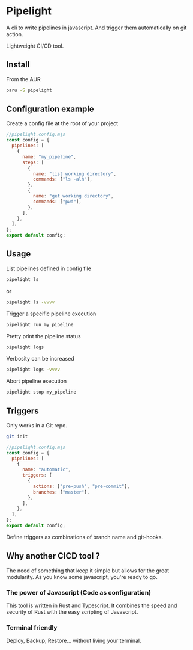 # Pipelight

A cli to write pipelines in javascript.
And trigger them automatically on git action.

Lightweight CI/CD tool.

## Install

From the AUR

```sh
paru -S pipelight
```

## Configuration example

Create a config file at the root of your project

```mjs
//pipelight.config.mjs
const config = {
  pipelines: [
    {
      name: "my_pipeline",
      steps: [
        {
          name: "list working directory",
          commands: ["ls -alh"],
        },
        {
          name: "get working directory",
          commands: ["pwd"],
        },
      ],
    },
  ],
};
export default config;
```

## Usage

List pipelines defined in config file

```sh
pipelight ls
```

or

```sh
pipelight ls -vvvv
```

Trigger a specific pipeline execution

```sh
pipelight run my_pipeline
```

Pretty print the pipeline status

```sh
pipelight logs
```

Verbosity can be increased

```sh
pipelight logs -vvvv
```

Abort pipeline execution

```sh
pipelight stop my_pipeline
```

## Triggers

Only works in a Git repo.

```sh
git init
```

```mjs
//pipelight.config.mjs
const config = {
  pipelines: [
    {
      name: "automatic",
      triggers: [
        {
          actions: ["pre-push", "pre-commit"],
          branches: ["master"],
        },
      ],
    },
  ],
};
export default config;
```

Define triggers as combinations of branch name and git-hooks.

## Why another CICD tool ?

The need of something that keep it simple but allows for the great modularity.
As you know some javascript, you're ready to go.

### The power of Javascript (Code as configuration)

This tool is written in Rust and Typescript.
It combines the speed and security of Rust with the easy scripting of Javascript.

### Terminal friendly

Deploy, Backup, Restore... without living your terminal.
